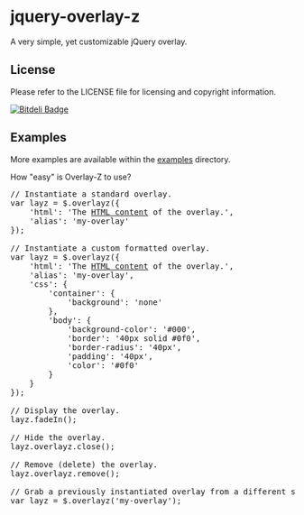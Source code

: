 jquery-overlay-z
================

A very simple, yet customizable jQuery overlay.

License
-------
Please refer to the LICENSE file for licensing and copyright information.

[![Bitdeli Badge](https://d2weczhvl823v0.cloudfront.net/JDBurnZ/jquery-overlay-z/trend.png)](https://bitdeli.com/free "Bitdeli Badge")

Examples
--------
More examples are available within the <a href="examples">examples</a> directory.

How "easy" is Overlay-Z to use?
<pre>
// Instantiate a standard overlay.
var layz = $.overlayz({
	'html': 'The <u>HTML content</u> of the overlay.',
	'alias': 'my-overlay'
});

// Instantiate a custom formatted overlay.
var layz = $.overlayz({
	'html': 'The <u>HTML content</u> of the overlay.',
	'alias': 'my-overlay',
	'css': {
		'container': {
			'background': 'none'
		},
		'body': {
			'background-color': '#000',
			'border': '40px solid #0f0',
			'border-radius': '40px',
			'padding': '40px',
			'color': '#0f0'
		}
	}
});

// Display the overlay.
layz.fadeIn();

// Hide the overlay.
layz.overlayz.close();

// Remove (delete) the overlay.
layz.overlayz.remove();

// Grab a previously instantiated overlay from a different scope.
var layz = $.overlayz('my-overlay');
</pre>
